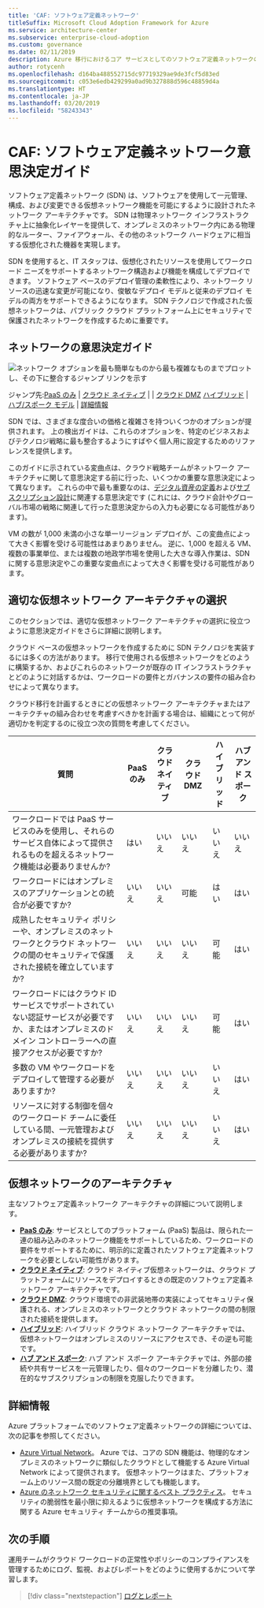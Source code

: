 ```yaml
---
title: 'CAF: ソフトウェア定義ネットワーク'
titleSuffix: Microsoft Cloud Adoption Framework for Azure
ms.service: architecture-center
ms.subservice: enterprise-cloud-adoption
ms.custom: governance
ms.date: 02/11/2019
description: Azure 移行におけるコア サービスとしてのソフトウェア定義ネットワークの説明
author: rotycenh
ms.openlocfilehash: d164ba488552715dc97719329ae9de3fcf5d83ed
ms.sourcegitcommit: c053e6edb429299a0ad9b327888d596c48859d4a
ms.translationtype: HT
ms.contentlocale: ja-JP
ms.lasthandoff: 03/20/2019
ms.locfileid: "58243343"
---
```

# <a name="caf-software-defined-network-decision-guide"></a>CAF: ソフトウェア定義ネットワーク意思決定ガイド

ソフトウェア定義ネットワーク (SDN) は、ソフトウェアを使用して一元管理、構成、および変更できる仮想ネットワーク機能を可能にするように設計されたネットワーク アーキテクチャです。 SDN は物理ネットワーク インフラストラクチャ上に抽象化レイヤーを提供して、オンプレミスのネットワーク内にある物理的なルーター、ファイアウォール、その他のネットワーク ハードウェアに相当する仮想化された機器を実現します。

SDN を使用すると、IT スタッフは、仮想化されたリソースを使用してワークロード ニーズをサポートするネットワーク構造および機能を構成してデプロイできます。 ソフトウェア ベースのデプロイ管理の柔軟性により、ネットワーク リソースの迅速な変更が可能になり、俊敏なデプロイ モデルと従来のデプロイ モデルの両方をサポートできるようになります。 SDN テクノロジで作成された仮想ネットワークは、パブリック クラウド プラットフォーム上にセキュリティで保護されたネットワークを作成するために重要です。

## <a name="networking-decision-guide"></a>ネットワークの意思決定ガイド

![ネットワーク オプションを最も簡単なものから最も複雑なものまでプロットし、その下に整合するジャンプ リンクを示す](../../_images/discovery-guides/discovery-guide-sdn.png)

ジャンプ先:[PaaS のみ](paas-only.md) | [クラウド ネイティブ](cloud-native.md) | | [クラウド DMZ](cloud-dmz.md) [ハイブリッド](hybrid.md) | [ハブ/スポーク モデル](hub-spoke.md) | [詳細情報](#learn-more)

SDN では、さまざまな度合いの価格と複雑さを持ついくつかのオプションが提供されます。 上の検出ガイドは、これらのオプションを、特定のビジネスおよびテクノロジ戦略に最も整合するようにすばやく個人用に設定するためのリファレンスを提供します。

このガイドに示されている変曲点は、クラウド戦略チームがネットワーク アーキテクチャに関して意思決定する前に行った、いくつかの重要な意思決定によって異なります。 これらの中で最も重要なのは、[デジタル資産の定義](../../digital-estate/overview.md)および[サブスクリプション設計](../subscriptions/overview.md)に関連する意思決定です (これには、クラウド会計やグローバル市場の戦略に関連して行った意思決定からの入力も必要になる可能性があります)。

VM の数が 1,000 未満の小さな単一リージョン デプロイが、この変曲点によって大きく影響を受ける可能性はあまりありません。 逆に、1,000 を超える VM、複数の事業単位、または複数の地政学市場を使用した大きな導入作業は、SDN に関する意思決定やこの重要な変曲点によって大きく影響を受ける可能性があります。

## <a name="choosing-the-right-virtual-networking-architectures"></a>適切な仮想ネットワーク アーキテクチャの選択

このセクションでは、適切な仮想ネットワーク アーキテクチャの選択に役立つように意思決定ガイドをさらに詳細に説明します。

クラウド ベースの仮想ネットワークを作成するために SDN テクノロジを実装するには多くの方法があります。 移行で使用される仮想ネットワークをどのように構築するか、およびこれらのネットワークが既存の IT インフラストラクチャとどのように対話するかは、ワークロードの要件とガバナンスの要件の組み合わせによって異なります。

クラウド移行を計画するときにどの仮想ネットワーク アーキテクチャまたはアーキテクチャの組み合わせを考慮すべきかを計画する場合は、組織にとって何が適切かを判定するのに役立つ次の質問を考慮してください。

| 質問 | PaaS のみ | クラウド ネイティブ | クラウド DMZ | ハイブリッド | ハブ アンド スポーク |
|-----|-----|-----|-----|-----|-----|
| ワークロードでは PaaS サービスのみを使用し、それらのサービス自体によって提供されるものを超えるネットワーク機能は必要ありませんか? | はい | いいえ  | いいえ  | いいえ  | いいえ  |
| ワークロードにはオンプレミスのアプリケーションとの統合が必要ですか? | いいえ  | いいえ  | 可能  | はい | はい |
| 成熟したセキュリティ ポリシーや、オンプレミスのネットワークとクラウド ネットワークの間のセキュリティで保護された接続を確立していますか? | いいえ  | いいえ  | いいえ  | 可能  | はい |
| ワークロードにはクラウド ID サービスでサポートされていない認証サービスが必要ですか、またはオンプレミスのドメイン コントローラーへの直接アクセスが必要ですか? | いいえ  | いいえ  | いいえ  | 可能  | はい |
| 多数の VM やワークロードをデプロイして管理する必要がありますか? | いいえ  | いいえ  | いいえ  | いいえ  | はい |
| リソースに対する制御を個々のワークロード チームに委任している間、一元管理およびオンプレミスの接続を提供する必要がありますか? | いいえ  | いいえ  | いいえ  | いいえ  | はい |

## <a name="virtual-networking-architectures"></a>仮想ネットワークのアーキテクチャ

主なソフトウェア定義ネットワーク アーキテクチャの詳細について説明します。

- [**PaaS のみ**](paas-only.md): サービスとしてのプラットフォーム (PaaS) 製品は、限られた一連の組み込みのネットワーク機能をサポートしているため、ワークロードの要件をサポートするために、明示的に定義されたソフトウェア定義ネットワークを必要としない可能性があります。
- [**クラウド ネイティブ**](cloud-native.md): クラウド ネイティブ仮想ネットワークは、クラウド プラットフォームにリソースをデプロイするときの既定のソフトウェア定義ネットワーク アーキテクチャです。
- [**クラウド DMZ**](cloud-dmz.md): クラウド環境での非武装地帯の実装によってセキュリティ保護される、オンプレミスのネットワークとクラウド ネットワークの間の制限された接続を提供します。
- [**ハイブリッド**](hybrid.md): ハイブリッド クラウド ネットワーク アーキテクチャでは、仮想ネットワークはオンプレミスのリソースにアクセスでき、その逆も可能です。
- [**ハブ アンド スポーク**](hub-spoke.md): ハブ アンド スポーク アーキテクチャでは、外部の接続や共有サービスを一元管理したり、個々のワークロードを分離したり、潜在的なサブスクリプションの制限を克服したりできます。

## <a name="learn-more"></a>詳細情報

Azure プラットフォームでのソフトウェア定義ネットワークの詳細については、次の記事を参照してください。

- [Azure Virtual Network](/azure/virtual-network/virtual-networks-overview)。 Azure では、コアの SDN 機能は、物理的なオンプレミスのネットワークに類似したクラウドとして機能する Azure Virtual Network によって提供されます。 仮想ネットワークはまた、プラットフォーム上のリソース間の既定の分離境界としても機能します。
- [Azure のネットワーク セキュリティに関するベスト プラクティス](/azure/security/azure-security-network-security-best-practices)。 セキュリティの脆弱性を最小限に抑えるように仮想ネットワークを構成する方法に関する Azure セキュリティ チームからの推奨事項。

## <a name="next-steps"></a>次の手順

運用チームがクラウド ワークロードの正常性やポリシーのコンプライアンスを管理するためにログ、監視、およびレポートをどのように使用するかについて学習します。

> [!div class="nextstepaction"]
> [ログとレポート](../log-and-report/overview.md)
